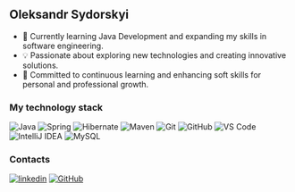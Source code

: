 ## Oleksandr Sydorskyi


<!--
**yourusername/yourusername** is a ✨ _special_ ✨ repository because its `README.md` (this file) appears on your GitHub profile.

Here are some ideas to get you started:

- 🌟 I’m currently working on ...
- 🌱 I’m currently learning ...
- 🤝 I’m looking to collaborate on ...
- 🤔 I’m looking for help with ...
- 💬 Ask me about ...
- 📧 How to reach me: ...
- 😄 Pronouns: ...
- ⚡ Fun fact: ...
-->

- 🔧 Currently learning Java Development and expanding my skills in software engineering.
- 💡 Passionate about exploring new technologies and creating innovative solutions.
- 🌟 Committed to continuous learning and enhancing soft skills for personal and professional growth.

### My technology stack
![Java](https://img.shields.io/badge/-Java-333?style=for-the-badge&logo=java)
![Spring](https://img.shields.io/badge/-Spring-333?style=for-the-badge&logo=spring)
![Hibernate](https://img.shields.io/badge/-Hibernate-333?style=for-the-badge&logo=hibernate)
![Maven](https://img.shields.io/badge/-Maven-333?style=for-the-badge&logo=apachemaven)
![Git](https://img.shields.io/badge/-Git-333?style=for-the-badge&logo=Git)
![GitHub](https://img.shields.io/badge/-GitHub-333?style=for-the-badge&logo=GitHub)
![VS Code](https://img.shields.io/badge/-VS%20Code-333?style=for-the-badge&logo=visualstudiocode)
![IntelliJ IDEA](https://img.shields.io/badge/-IntelliJ%20IDEA-333?style=for-the-badge&logo=intellijidea)
![MySQL](https://img.shields.io/badge/-MySQL-333?style=for-the-badge&logo=mysql)

### Contacts
[![linkedin](https://img.shields.io/badge/-linkedin-333?style=for-the-badge&logo=linkedin&logoColor=white)](https://www.linkedin.com/in/oleksandr-sydorskyi-0a4797322/)
[![GitHub](https://img.shields.io/badge/-GitHub-333?style=for-the-badge&logo=GitHub&logoColor=fff)](https://github.com/oleksandr-sydorskyi)

